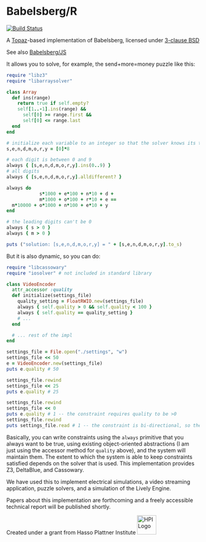 Babelsberg/R
============
[![Build Status](https://travis-ci.org/timfel/babelsberg-r.png?branch=interacting-solvers)](https://travis-ci.org/timfel/babelsberg-r)

A [Topaz](http://www.topazruby.com)-based implementation of Babelsberg, licensed under [3-clause BSD](https://github.com/timfel/babelsberg-r/blob/interacting-solvers/LICENSE)

See also [Babelsberg/JS](https://github.com/timfel/babelsberg-js)

It allows you to solve, for example, the send+more=money puzzle like this:
```ruby
require "libz3"
require "libarraysolver"

class Array
  def ins(range)
    return true if self.empty?
    self[1..-1].ins(range) &&
      self[0] >= range.first &&
      self[0] <= range.last
  end
end

# initialize each variable to an integer so that the solver knows its type
s,e,n,d,m,o,r,y = [0]*8

# each digit is between 0 and 9
always { [s,e,n,d,m,o,r,y].ins(0..9) } 
# all digits
always { [s,e,n,d,m,o,r,y].alldifferent? }

always do
            s*1000 + e*100 + n*10 + d +
            m*1000 + o*100 + r*10 + e ==
  m*10000 + o*1000 + n*100 + e*10 + y
end

# the leading digits can't be 0
always { s > 0 }
always { m > 0 }

puts ("solution: [s,e,n,d,m,o,r,y] = " + [s,e,n,d,m,o,r,y].to_s)
```

But it is also dynamic, so you can do:
```ruby
require "libcassowary"
require "iosolver" # not included in standard library

class VideoEncoder
  attr_accessor :quality
  def initialize(settings_file)
    quality_setting = FloatRWIO.new(settings_file)
    always { self.quality > 0 && self.quality < 100 }
    always { self.quality == quality_setting }
    # ...
  end

  # ... rest of the impl
end

settings_file = File.open("./settings", "w")
settings_file << 50
e = VideoEncoder.new(settings_file)
puts e.quality # 50

settings_file.rewind
settings_file << 25
puts e.quality # 25

settings_file.rewind
settings_file << 0
puts e.quality # 1 -- the constraint requires quality to be >0
settings_file.rewind
puts settings_file.read # 1 -- the constraint is bi-directional, so the file was updated
```

Basically, you can write constraints using the `always` primitive that you always want to be true,
using existing object-oriented abstractions (I am just using the accessor method for `quality` above),
and the system will maintain them. The extent to which the system is able to keep constraints
satisfied depends on the solver that is used. This implementation provides Z3, DeltaBlue, and
Cassowary.

We have used this to implement electrical simulations, a video streaming application,
puzzle solvers, and a simulation of the Lively Engine.

Papers about this implementation are forthcoming and a freely accessible technical report
will be published shortly.

Created under a grant from Hasso Plattner Institute <img src="http://upload.wikimedia.org/wikipedia/de/c/c9/Hpi_logo.png" alt="HPI Logo" width="50" height="50"/>
